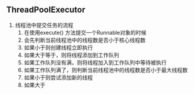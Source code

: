 ## ThreadPoolExecutor
1. 线程池中提交任务的流程
	1. 在使用execute() 方法提交一个Runnable对象的时候
	2. 会先判断当前线程池中的线程数是否小于核心线程数
	3. 如果小于则创建线程立即执行
	4. 如果大于等于，则将线程添加到工作队列
	5. 如果工作队列没有满，则将线程加入到工作队列中等待被执行
	6. 如果工作队列满了，则判断当前线程池中的线程数是否小于最大线程数
	7. 如果小于则尝试添加新的线程
	8. 如果大于